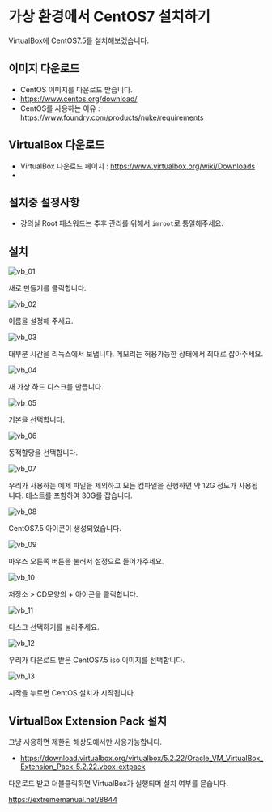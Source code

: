 # 가상 환경에서 CentOS7 설치하기

VirtualBox에 CentOS7.5를 설치해보겠습니다.

## 이미지 다운로드
- CentOS 이미지를 다운로드 받습니다.
- https://www.centos.org/download/
- CentOS를 사용하는 이유 : https://www.foundry.com/products/nuke/requirements

## VirtualBox 다운로드
- VirtualBox 다운로드 페이지 : https://www.virtualbox.org/wiki/Downloads
- 

## 설치중 설정사항
- 강의실 Root 패스워드는 추후 관리를 위해서 `imroot`로 통일해주세요.

## 설치
![vb_01](../figures/vb_01.png)

새로 만들기를 클릭합니다.

![vb_02](../figures/vb_02.png)

이름을 설정해 주세요.

![vb_03](../figures/vb_03.png)

대부분 시간을 리눅스에서 보냅니다. 메모리는 허용가능한 상태에서 최대로 잡아주세요.

![vb_04](../figures/vb_04.png)

새 가상 하드 디스크를 만듭니다.

![vb_05](../figures/vb_05.png)

기본을 선택합니다.

![vb_06](../figures/vb_06.png)

동적할당을 선택합니다.

![vb_07](../figures/vb_07.png)

우리가 사용하는 예제 파일을 제외하고 모든 컴파일을 진행하면 약 12G 정도가 사용됩니다. 테스트를 포함하여 30G를 잡습니다.


![vb_08](../figures/vb_08.png)

CentOS7.5 아이콘이 생성되었습니다.

![vb_09](../figures/vb_09.png)

마우스 오른쪽 버튼을 눌러서 설정으로 들어가주세요.

![vb_10](../figures/vb_10.png)

저장소 > CD모양의 + 아이콘을 클릭합니다.

![vb_11](../figures/vb_11.png)

디스크 선택하기를 눌러주세요.

![vb_12](../figures/vb_12.png)

우리가 다운로드 받은 CentOS7.5 iso 이미지를 선택합니다.

![vb_13](../figures/vb_13.png)

시작을 누르면 CentOS 설치가 시작됩니다.


## VirtualBox Extension Pack 설치
그냥 사용하면 제한된 해상도에서만 사용가능합니다.

- https://download.virtualbox.org/virtualbox/5.2.22/Oracle_VM_VirtualBox_Extension_Pack-5.2.22.vbox-extpack

다운로드 받고 더블클릭하면 VirtualBox가 실행되며 설치 여부를 묻습니다.

https://extrememanual.net/8844
